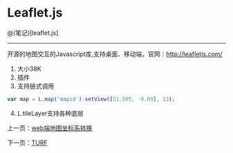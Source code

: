 Leaflet.js
====================

@(笔记)[leaflet.js]

-------------------

开源的地图交互的Javascript库,支持桌面、移动端，官网：http://leafletjs.com/

1. 大小38K
2. 插件
3. 支持链式调用
```js
var map = L.map('mapid').setView([51.505, -0.09], 13);
```
4. L.tileLayer支持各种底层



上一页：[web端地图坐标系转换](https://github.com/lhywell/book/blob/master/map/1.2README.md)

下一页：[TURF](https://github.com/lhywell/book/blob/master/map/1.4README.md)